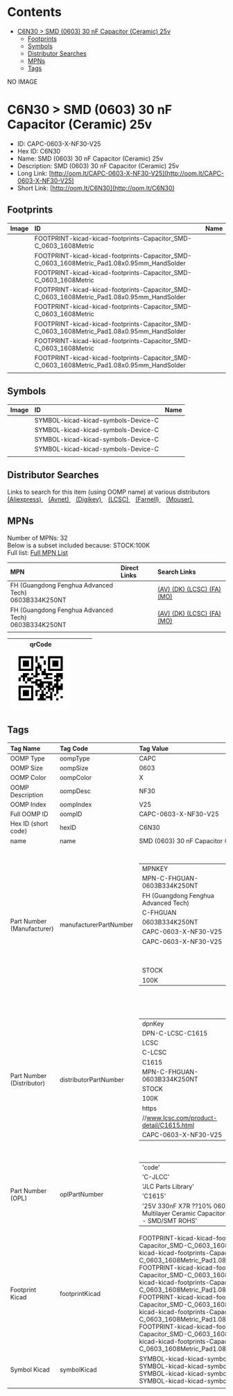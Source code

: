 



Contents
========

* [C6N30 > SMD (0603) 30 nF Capacitor (Ceramic) 25v](#c6n30--smd-0603-30-nf-capacitor-ceramic-25v)
	* [Footprints](#footprints)
	* [Symbols](#symbols)
	* [Distributor Searches](#distributor-searches)
	* [MPNs](#mpns)
	* [Tags](#tags)
  
NO IMAGE  
# C6N30 > SMD (0603) 30 nF Capacitor (Ceramic) 25v

- ID: CAPC-0603-X-NF30-V25
- Hex ID: C6N30
- Name: SMD (0603) 30 nF Capacitor (Ceramic) 25v
- Description: SMD (0603) 30 nF Capacitor (Ceramic) 25v
- Long Link: [http://oom.lt/CAPC-0603-X-NF30-V25](http://oom.lt/CAPC-0603-X-NF30-V25)
- Short Link: [http://oom.lt/C6N30](http://oom.lt/C6N30)

## Footprints
  

|Image|ID|Name|
| :--- | :--- | :--- |
||FOOTPRINT-kicad-kicad-footprints-Capacitor_SMD-C_0603_1608Metric||
||FOOTPRINT-kicad-kicad-footprints-Capacitor_SMD-C_0603_1608Metric_Pad1.08x0.95mm_HandSolder||
||FOOTPRINT-kicad-kicad-footprints-Capacitor_SMD-C_0603_1608Metric||
||FOOTPRINT-kicad-kicad-footprints-Capacitor_SMD-C_0603_1608Metric_Pad1.08x0.95mm_HandSolder||
||FOOTPRINT-kicad-kicad-footprints-Capacitor_SMD-C_0603_1608Metric||
||FOOTPRINT-kicad-kicad-footprints-Capacitor_SMD-C_0603_1608Metric_Pad1.08x0.95mm_HandSolder||
||FOOTPRINT-kicad-kicad-footprints-Capacitor_SMD-C_0603_1608Metric||
||FOOTPRINT-kicad-kicad-footprints-Capacitor_SMD-C_0603_1608Metric_Pad1.08x0.95mm_HandSolder||
||||

## Symbols
  

|Image|ID|Name|
| :--- | :--- | :--- |
|![]()|SYMBOL-kicad-kicad-symbols-Device-C||
|![]()|SYMBOL-kicad-kicad-symbols-Device-C||
|![]()|SYMBOL-kicad-kicad-symbols-Device-C||
|![]()|SYMBOL-kicad-kicad-symbols-Device-C||
||||

## Distributor Searches
  
Links to search for this item (using OOMP name) at various distributors  
[(Aliexpress) ](https://www.aliexpress.com/wholesale?SearchText=1117SMD+0603+30+nF+Capacitor+Ceramic+25v)&nbsp;&nbsp;&nbsp;[(Avnet) ](https://www.avnet.com/shop/us/search/SMD+0603+30+nF+Capacitor+Ceramic+25v)&nbsp;&nbsp;&nbsp;[(Digikey) ](https://www.digikey.co.uk/en/products/result?s=SMD+0603+30+nF+Capacitor+Ceramic+25v)&nbsp;&nbsp;&nbsp;[(LCSC) ](https://www.lcsc.com/search?q=SMD+0603+30+nF+Capacitor+Ceramic+25v)&nbsp;&nbsp;&nbsp;[(Farnell) ](https://uk.farnell.com/search?st=SMD+0603+30+nF+Capacitor+Ceramic+25v)&nbsp;&nbsp;&nbsp;[(Mouser) ](https://www.mouser.com/c/?q=SMD+0603+30+nF+Capacitor+Ceramic+25v)&nbsp;&nbsp;&nbsp;
## MPNs
  
Number of MPNs: 32<br>Below is a subset included because: STOCK:100K <br>Full list: [Full MPN List](MPNLIST.md)  

|MPN|Direct Links|Search Links|
| :--- | :--- | :--- |
|FH (Guangdong Fenghua Advanced Tech)<br>0603B334K250NT||[(AV) ](https://www.avnet.com/shop/us/search/0603B334K250NT)[(DK) ](https://www.digikey.co.uk/products/en?keywords=0603B334K250NT)[(LCSC) ](https://www.lcsc.com/search?q=0603B334K250NT)[(FA) ](https://uk.farnell.com/search?st=0603B334K250NT)[(MO) ](https://www.mouser.com/c/?q=0603B334K250NT)|
|FH (Guangdong Fenghua Advanced Tech)<br>0603B334K250NT||[(AV) ](https://www.avnet.com/shop/us/search/0603B334K250NT)[(DK) ](https://www.digikey.co.uk/products/en?keywords=0603B334K250NT)[(LCSC) ](https://www.lcsc.com/search?q=0603B334K250NT)[(FA) ](https://uk.farnell.com/search?st=0603B334K250NT)[(MO) ](https://www.mouser.com/c/?q=0603B334K250NT)|
||||
  

|qrCode<br>[![](https://raw.githubusercontent.com/oomlout/oomlout_OOMP_parts_V2/main/CAPC/0603/X/NF30/V25/qrCode_140.png)](https://github.com/oomlout/oomlout_OOMP_parts_V2/tree/main/CAPC/0603/X/NF30/V25/qrCode.png)||||
| :---: | :---: | :---: | :---: |

## Tags
  

|Tag Name|Tag Code|Tag Value|
| :--- | :--- | :--- |
|OOMP Type|oompType|CAPC|
|OOMP Size|oompSize|0603|
|OOMP Color|oompColor|X|
|OOMP Description|oompDesc|NF30|
|OOMP Index|oompIndex|V25|
|Full OOMP ID|oompID|CAPC-0603-X-NF30-V25|
|Hex ID (short code)|hexID|C6N30|
|name|name|SMD (0603) 30 nF Capacitor (Ceramic) 25v|
|Part Number (Manufacturer)|manufacturerPartNumber|<table><tr><td>MPNKEY</td></tr><tr><td> MPN-C-FHGUAN-0603B334K250NT</td><td> MANUFACTURER</td></tr><tr><td> FH (Guangdong Fenghua Advanced Tech)</td><td> MANUCODE</td></tr><tr><td> C-FHGUAN</td><td> MPN</td></tr><tr><td> 0603B334K250NT</td><td> OOMPIDPARTIAL</td></tr><tr><td> CAPC-0603-X-NF30-V25</td><td> OOMPID</td></tr><tr><td> CAPC-0603-X-NF30-V25</td><td> LINK</td></tr><tr><td> </td><td> DESCRIPTION</td></tr><tr><td> </td><td> TAGS</td></tr><tr><td> STOCK</td></tr><tr><td>100K</td></tr></table></td><td> <table><tr><td>MPNKEY</td></tr><tr><td> MPN-C-FHGUAN-0603F334M250NT</td><td> MANUFACTURER</td></tr><tr><td> FH (Guangdong Fenghua Advanced Tech)</td><td> MANUCODE</td></tr><tr><td> C-FHGUAN</td><td> MPN</td></tr><tr><td> 0603F334M250NT</td><td> OOMPIDPARTIAL</td></tr><tr><td> CAPC-0603-X-NF30-V25</td><td> OOMPID</td></tr><tr><td> CAPC-0603-X-NF30-V25</td><td> LINK</td></tr><tr><td> </td><td> DESCRIPTION</td></tr><tr><td> </td><td> TAGS</td></tr><tr><td> STOCK</td></tr><tr><td>1K</td></tr></table></td><td> <table><tr><td>MPNKEY</td></tr><tr><td> MPN-C-TDK-C1608X7R1E334KT000N</td><td> MANUFACTURER</td></tr><tr><td> TDK</td><td> MANUCODE</td></tr><tr><td> C-TDK</td><td> MPN</td></tr><tr><td> C1608X7R1E334KT000N</td><td> OOMPIDPARTIAL</td></tr><tr><td> CAPC-0603-X-NF30-V25</td><td> OOMPID</td></tr><tr><td> CAPC-0603-X-NF30-V25</td><td> LINK</td></tr><tr><td> </td><td> DESCRIPTION</td></tr><tr><td> </td><td> TAGS</td></tr><tr><td> STOCK</td></tr><tr><td>1K</td></tr></table></td><td> <table><tr><td>MPNKEY</td></tr><tr><td> MPN-C-YAGEO-CC0603KRX5R8BB334</td><td> MANUFACTURER</td></tr><tr><td> YAGEO</td><td> MANUCODE</td></tr><tr><td> C-YAGEO</td><td> MPN</td></tr><tr><td> CC0603KRX5R8BB334</td><td> OOMPIDPARTIAL</td></tr><tr><td> CAPC-0603-X-NF30-V25</td><td> OOMPID</td></tr><tr><td> CAPC-0603-X-NF30-V25</td><td> LINK</td></tr><tr><td> </td><td> DESCRIPTION</td></tr><tr><td> </td><td> TAGS</td></tr><tr><td> </td></tr></table></td><td> <table><tr><td>MPNKEY</td></tr><tr><td> MPN-C-YAGEO-CC0603KRX7R8BB334</td><td> MANUFACTURER</td></tr><tr><td> YAGEO</td><td> MANUCODE</td></tr><tr><td> C-YAGEO</td><td> MPN</td></tr><tr><td> CC0603KRX7R8BB334</td><td> OOMPIDPARTIAL</td></tr><tr><td> CAPC-0603-X-NF30-V25</td><td> OOMPID</td></tr><tr><td> CAPC-0603-X-NF30-V25</td><td> LINK</td></tr><tr><td> </td><td> DESCRIPTION</td></tr><tr><td> </td><td> TAGS</td></tr><tr><td> STOCK</td></tr><tr><td>1K</td></tr></table></td><td> <table><tr><td>MPNKEY</td></tr><tr><td> MPN-C-YAGEO-CC0603ZRY5V8BB334</td><td> MANUFACTURER</td></tr><tr><td> YAGEO</td><td> MANUCODE</td></tr><tr><td> C-YAGEO</td><td> MPN</td></tr><tr><td> CC0603ZRY5V8BB334</td><td> OOMPIDPARTIAL</td></tr><tr><td> CAPC-0603-X-NF30-V25</td><td> OOMPID</td></tr><tr><td> CAPC-0603-X-NF30-V25</td><td> LINK</td></tr><tr><td> </td><td> DESCRIPTION</td></tr><tr><td> </td><td> TAGS</td></tr><tr><td> STOCK</td></tr><tr><td>1K</td></tr></table></td><td> <table><tr><td>MPNKEY</td></tr><tr><td> MPN-C-WALSIN-0603F334Z250CT</td><td> MANUFACTURER</td></tr><tr><td> Walsin Tech Corp</td><td> MANUCODE</td></tr><tr><td> C-WALSIN</td><td> MPN</td></tr><tr><td> 0603F334Z250CT</td><td> OOMPIDPARTIAL</td></tr><tr><td> CAPC-0603-X-NF30-V25</td><td> OOMPID</td></tr><tr><td> CAPC-0603-X-NF30-V25</td><td> LINK</td></tr><tr><td> </td><td> DESCRIPTION</td></tr><tr><td> </td><td> TAGS</td></tr><tr><td> STOCK</td></tr><tr><td>1K</td></tr></table></td><td> <table><tr><td>MPNKEY</td></tr><tr><td> MPN-C-WALSIN-0603X334K250CT</td><td> MANUFACTURER</td></tr><tr><td> Walsin Tech Corp</td><td> MANUCODE</td></tr><tr><td> C-WALSIN</td><td> MPN</td></tr><tr><td> 0603X334K250CT</td><td> OOMPIDPARTIAL</td></tr><tr><td> CAPC-0603-X-NF30-V25</td><td> OOMPID</td></tr><tr><td> CAPC-0603-X-NF30-V25</td><td> LINK</td></tr><tr><td> </td><td> DESCRIPTION</td></tr><tr><td> </td><td> TAGS</td></tr><tr><td> </td></tr></table></td><td> <table><tr><td>MPNKEY</td></tr><tr><td> MPN-C-SAMSUN-CL10F334ZA8NNNC</td><td> MANUFACTURER</td></tr><tr><td> Samsung Electro-Mechanics</td><td> MANUCODE</td></tr><tr><td> C-SAMSUN</td><td> MPN</td></tr><tr><td> CL10F334ZA8NNNC</td><td> OOMPIDPARTIAL</td></tr><tr><td> CAPC-0603-X-NF30-V25</td><td> OOMPID</td></tr><tr><td> CAPC-0603-X-NF30-V25</td><td> LINK</td></tr><tr><td> </td><td> DESCRIPTION</td></tr><tr><td> </td><td> TAGS</td></tr><tr><td> </td></tr></table></td><td> <table><tr><td>MPNKEY</td></tr><tr><td> MPN-C-MURATA-GCJ188R91E334KA01D</td><td> MANUFACTURER</td></tr><tr><td> Murata Electronics</td><td> MANUCODE</td></tr><tr><td> C-MURATA</td><td> MPN</td></tr><tr><td> GCJ188R91E334KA01D</td><td> OOMPIDPARTIAL</td></tr><tr><td> CAPC-0603-X-NF30-V25</td><td> OOMPID</td></tr><tr><td> CAPC-0603-X-NF30-V25</td><td> LINK</td></tr><tr><td> </td><td> DESCRIPTION</td></tr><tr><td> </td><td> TAGS</td></tr><tr><td> </td></tr></table></td><td> <table><tr><td>MPNKEY</td></tr><tr><td> MPN-C-TDK-CGA3E3X7R1E334KT0Y0N</td><td> MANUFACTURER</td></tr><tr><td> TDK</td><td> MANUCODE</td></tr><tr><td> C-TDK</td><td> MPN</td></tr><tr><td> CGA3E3X7R1E334KT0Y0N</td><td> OOMPIDPARTIAL</td></tr><tr><td> CAPC-0603-X-NF30-V25</td><td> OOMPID</td></tr><tr><td> CAPC-0603-X-NF30-V25</td><td> LINK</td></tr><tr><td> </td><td> DESCRIPTION</td></tr><tr><td> </td><td> TAGS</td></tr><tr><td> STOCK</td></tr><tr><td>1K</td></tr></table></td><td> <table><tr><td>MPNKEY</td></tr><tr><td> MPN-C-YAGEO-CC0603JRX7R8BB334</td><td> MANUFACTURER</td></tr><tr><td> YAGEO</td><td> MANUCODE</td></tr><tr><td> C-YAGEO</td><td> MPN</td></tr><tr><td> CC0603JRX7R8BB334</td><td> OOMPIDPARTIAL</td></tr><tr><td> CAPC-0603-X-NF30-V25</td><td> OOMPID</td></tr><tr><td> CAPC-0603-X-NF30-V25</td><td> LINK</td></tr><tr><td> </td><td> DESCRIPTION</td></tr><tr><td> </td><td> TAGS</td></tr><tr><td> STOCK</td></tr><tr><td>1K</td></tr></table></td><td> <table><tr><td>MPNKEY</td></tr><tr><td> MPN-C-KYOCER-06033D334KAT2A</td><td> MANUFACTURER</td></tr><tr><td> Kyocera AVX</td><td> MANUCODE</td></tr><tr><td> C-KYOCER</td><td> MPN</td></tr><tr><td> 06033D334KAT2A</td><td> OOMPIDPARTIAL</td></tr><tr><td> CAPC-0603-X-NF30-V25</td><td> OOMPID</td></tr><tr><td> CAPC-0603-X-NF30-V25</td><td> LINK</td></tr><tr><td> </td><td> DESCRIPTION</td></tr><tr><td> </td><td> TAGS</td></tr><tr><td> </td></tr></table></td><td> <table><tr><td>MPNKEY</td></tr><tr><td> MPN-C-TDK-C1608X5R1E334KT000E</td><td> MANUFACTURER</td></tr><tr><td> TDK</td><td> MANUCODE</td></tr><tr><td> C-TDK</td><td> MPN</td></tr><tr><td> C1608X5R1E334KT000E</td><td> OOMPIDPARTIAL</td></tr><tr><td> CAPC-0603-X-NF30-V25</td><td> OOMPID</td></tr><tr><td> CAPC-0603-X-NF30-V25</td><td> LINK</td></tr><tr><td> </td><td> DESCRIPTION</td></tr><tr><td> </td><td> TAGS</td></tr><tr><td> </td></tr></table></td><td> <table><tr><td>MPNKEY</td></tr><tr><td> MPN-C-MURATA-GCJ188R91E334MA01J</td><td> MANUFACTURER</td></tr><tr><td> Murata Electronics</td><td> MANUCODE</td></tr><tr><td> C-MURATA</td><td> MPN</td></tr><tr><td> GCJ188R91E334MA01J</td><td> OOMPIDPARTIAL</td></tr><tr><td> CAPC-0603-X-NF30-V25</td><td> OOMPID</td></tr><tr><td> CAPC-0603-X-NF30-V25</td><td> LINK</td></tr><tr><td> </td><td> DESCRIPTION</td></tr><tr><td> </td><td> TAGS</td></tr><tr><td> </td></tr></table></td><td> <table><tr><td>MPNKEY</td></tr><tr><td> MPN-C-SAMWHA-CS1608X7R334K250NRB</td><td> MANUFACTURER</td></tr><tr><td> Samwha Capacitor</td><td> MANUCODE</td></tr><tr><td> C-SAMWHA</td><td> MPN</td></tr><tr><td> CS1608X7R334K250NRB</td><td> OOMPIDPARTIAL</td></tr><tr><td> CAPC-0603-X-NF30-V25</td><td> OOMPID</td></tr><tr><td> CAPC-0603-X-NF30-V25</td><td> LINK</td></tr><tr><td> </td><td> DESCRIPTION</td></tr><tr><td> </td><td> TAGS</td></tr><tr><td> STOCK</td></tr><tr><td>1K</td></tr></table></td><td> <table><tr><td>MPNKEY</td></tr><tr><td> MPN-C-FHGUAN-0603B334K250NT</td><td> MANUFACTURER</td></tr><tr><td> FH (Guangdong Fenghua Advanced Tech)</td><td> MANUCODE</td></tr><tr><td> C-FHGUAN</td><td> MPN</td></tr><tr><td> 0603B334K250NT</td><td> OOMPIDPARTIAL</td></tr><tr><td> CAPC-0603-X-NF30-V25</td><td> OOMPID</td></tr><tr><td> CAPC-0603-X-NF30-V25</td><td> LINK</td></tr><tr><td> </td><td> DESCRIPTION</td></tr><tr><td> </td><td> TAGS</td></tr><tr><td> STOCK</td></tr><tr><td>100K</td></tr></table></td><td> <table><tr><td>MPNKEY</td></tr><tr><td> MPN-C-FHGUAN-0603F334M250NT</td><td> MANUFACTURER</td></tr><tr><td> FH (Guangdong Fenghua Advanced Tech)</td><td> MANUCODE</td></tr><tr><td> C-FHGUAN</td><td> MPN</td></tr><tr><td> 0603F334M250NT</td><td> OOMPIDPARTIAL</td></tr><tr><td> CAPC-0603-X-NF30-V25</td><td> OOMPID</td></tr><tr><td> CAPC-0603-X-NF30-V25</td><td> LINK</td></tr><tr><td> </td><td> DESCRIPTION</td></tr><tr><td> </td><td> TAGS</td></tr><tr><td> STOCK</td></tr><tr><td>1K</td></tr></table></td><td> <table><tr><td>MPNKEY</td></tr><tr><td> MPN-C-TDK-C1608X7R1E334KT000N</td><td> MANUFACTURER</td></tr><tr><td> TDK</td><td> MANUCODE</td></tr><tr><td> C-TDK</td><td> MPN</td></tr><tr><td> C1608X7R1E334KT000N</td><td> OOMPIDPARTIAL</td></tr><tr><td> CAPC-0603-X-NF30-V25</td><td> OOMPID</td></tr><tr><td> CAPC-0603-X-NF30-V25</td><td> LINK</td></tr><tr><td> </td><td> DESCRIPTION</td></tr><tr><td> </td><td> TAGS</td></tr><tr><td> STOCK</td></tr><tr><td>1K</td></tr></table></td><td> <table><tr><td>MPNKEY</td></tr><tr><td> MPN-C-YAGEO-CC0603KRX5R8BB334</td><td> MANUFACTURER</td></tr><tr><td> YAGEO</td><td> MANUCODE</td></tr><tr><td> C-YAGEO</td><td> MPN</td></tr><tr><td> CC0603KRX5R8BB334</td><td> OOMPIDPARTIAL</td></tr><tr><td> CAPC-0603-X-NF30-V25</td><td> OOMPID</td></tr><tr><td> CAPC-0603-X-NF30-V25</td><td> LINK</td></tr><tr><td> </td><td> DESCRIPTION</td></tr><tr><td> </td><td> TAGS</td></tr><tr><td> </td></tr></table></td><td> <table><tr><td>MPNKEY</td></tr><tr><td> MPN-C-YAGEO-CC0603KRX7R8BB334</td><td> MANUFACTURER</td></tr><tr><td> YAGEO</td><td> MANUCODE</td></tr><tr><td> C-YAGEO</td><td> MPN</td></tr><tr><td> CC0603KRX7R8BB334</td><td> OOMPIDPARTIAL</td></tr><tr><td> CAPC-0603-X-NF30-V25</td><td> OOMPID</td></tr><tr><td> CAPC-0603-X-NF30-V25</td><td> LINK</td></tr><tr><td> </td><td> DESCRIPTION</td></tr><tr><td> </td><td> TAGS</td></tr><tr><td> STOCK</td></tr><tr><td>1K</td></tr></table></td><td> <table><tr><td>MPNKEY</td></tr><tr><td> MPN-C-YAGEO-CC0603ZRY5V8BB334</td><td> MANUFACTURER</td></tr><tr><td> YAGEO</td><td> MANUCODE</td></tr><tr><td> C-YAGEO</td><td> MPN</td></tr><tr><td> CC0603ZRY5V8BB334</td><td> OOMPIDPARTIAL</td></tr><tr><td> CAPC-0603-X-NF30-V25</td><td> OOMPID</td></tr><tr><td> CAPC-0603-X-NF30-V25</td><td> LINK</td></tr><tr><td> </td><td> DESCRIPTION</td></tr><tr><td> </td><td> TAGS</td></tr><tr><td> STOCK</td></tr><tr><td>1K</td></tr></table></td><td> <table><tr><td>MPNKEY</td></tr><tr><td> MPN-C-WALSIN-0603F334Z250CT</td><td> MANUFACTURER</td></tr><tr><td> Walsin Tech Corp</td><td> MANUCODE</td></tr><tr><td> C-WALSIN</td><td> MPN</td></tr><tr><td> 0603F334Z250CT</td><td> OOMPIDPARTIAL</td></tr><tr><td> CAPC-0603-X-NF30-V25</td><td> OOMPID</td></tr><tr><td> CAPC-0603-X-NF30-V25</td><td> LINK</td></tr><tr><td> </td><td> DESCRIPTION</td></tr><tr><td> </td><td> TAGS</td></tr><tr><td> STOCK</td></tr><tr><td>1K</td></tr></table></td><td> <table><tr><td>MPNKEY</td></tr><tr><td> MPN-C-WALSIN-0603X334K250CT</td><td> MANUFACTURER</td></tr><tr><td> Walsin Tech Corp</td><td> MANUCODE</td></tr><tr><td> C-WALSIN</td><td> MPN</td></tr><tr><td> 0603X334K250CT</td><td> OOMPIDPARTIAL</td></tr><tr><td> CAPC-0603-X-NF30-V25</td><td> OOMPID</td></tr><tr><td> CAPC-0603-X-NF30-V25</td><td> LINK</td></tr><tr><td> </td><td> DESCRIPTION</td></tr><tr><td> </td><td> TAGS</td></tr><tr><td> </td></tr></table></td><td> <table><tr><td>MPNKEY</td></tr><tr><td> MPN-C-SAMSUN-CL10F334ZA8NNNC</td><td> MANUFACTURER</td></tr><tr><td> Samsung Electro-Mechanics</td><td> MANUCODE</td></tr><tr><td> C-SAMSUN</td><td> MPN</td></tr><tr><td> CL10F334ZA8NNNC</td><td> OOMPIDPARTIAL</td></tr><tr><td> CAPC-0603-X-NF30-V25</td><td> OOMPID</td></tr><tr><td> CAPC-0603-X-NF30-V25</td><td> LINK</td></tr><tr><td> </td><td> DESCRIPTION</td></tr><tr><td> </td><td> TAGS</td></tr><tr><td> </td></tr></table></td><td> <table><tr><td>MPNKEY</td></tr><tr><td> MPN-C-MURATA-GCJ188R91E334KA01D</td><td> MANUFACTURER</td></tr><tr><td> Murata Electronics</td><td> MANUCODE</td></tr><tr><td> C-MURATA</td><td> MPN</td></tr><tr><td> GCJ188R91E334KA01D</td><td> OOMPIDPARTIAL</td></tr><tr><td> CAPC-0603-X-NF30-V25</td><td> OOMPID</td></tr><tr><td> CAPC-0603-X-NF30-V25</td><td> LINK</td></tr><tr><td> </td><td> DESCRIPTION</td></tr><tr><td> </td><td> TAGS</td></tr><tr><td> </td></tr></table></td><td> <table><tr><td>MPNKEY</td></tr><tr><td> MPN-C-TDK-CGA3E3X7R1E334KT0Y0N</td><td> MANUFACTURER</td></tr><tr><td> TDK</td><td> MANUCODE</td></tr><tr><td> C-TDK</td><td> MPN</td></tr><tr><td> CGA3E3X7R1E334KT0Y0N</td><td> OOMPIDPARTIAL</td></tr><tr><td> CAPC-0603-X-NF30-V25</td><td> OOMPID</td></tr><tr><td> CAPC-0603-X-NF30-V25</td><td> LINK</td></tr><tr><td> </td><td> DESCRIPTION</td></tr><tr><td> </td><td> TAGS</td></tr><tr><td> STOCK</td></tr><tr><td>1K</td></tr></table></td><td> <table><tr><td>MPNKEY</td></tr><tr><td> MPN-C-YAGEO-CC0603JRX7R8BB334</td><td> MANUFACTURER</td></tr><tr><td> YAGEO</td><td> MANUCODE</td></tr><tr><td> C-YAGEO</td><td> MPN</td></tr><tr><td> CC0603JRX7R8BB334</td><td> OOMPIDPARTIAL</td></tr><tr><td> CAPC-0603-X-NF30-V25</td><td> OOMPID</td></tr><tr><td> CAPC-0603-X-NF30-V25</td><td> LINK</td></tr><tr><td> </td><td> DESCRIPTION</td></tr><tr><td> </td><td> TAGS</td></tr><tr><td> STOCK</td></tr><tr><td>1K</td></tr></table></td><td> <table><tr><td>MPNKEY</td></tr><tr><td> MPN-C-KYOCER-06033D334KAT2A</td><td> MANUFACTURER</td></tr><tr><td> Kyocera AVX</td><td> MANUCODE</td></tr><tr><td> C-KYOCER</td><td> MPN</td></tr><tr><td> 06033D334KAT2A</td><td> OOMPIDPARTIAL</td></tr><tr><td> CAPC-0603-X-NF30-V25</td><td> OOMPID</td></tr><tr><td> CAPC-0603-X-NF30-V25</td><td> LINK</td></tr><tr><td> </td><td> DESCRIPTION</td></tr><tr><td> </td><td> TAGS</td></tr><tr><td> </td></tr></table></td><td> <table><tr><td>MPNKEY</td></tr><tr><td> MPN-C-TDK-C1608X5R1E334KT000E</td><td> MANUFACTURER</td></tr><tr><td> TDK</td><td> MANUCODE</td></tr><tr><td> C-TDK</td><td> MPN</td></tr><tr><td> C1608X5R1E334KT000E</td><td> OOMPIDPARTIAL</td></tr><tr><td> CAPC-0603-X-NF30-V25</td><td> OOMPID</td></tr><tr><td> CAPC-0603-X-NF30-V25</td><td> LINK</td></tr><tr><td> </td><td> DESCRIPTION</td></tr><tr><td> </td><td> TAGS</td></tr><tr><td> </td></tr></table></td><td> <table><tr><td>MPNKEY</td></tr><tr><td> MPN-C-MURATA-GCJ188R91E334MA01J</td><td> MANUFACTURER</td></tr><tr><td> Murata Electronics</td><td> MANUCODE</td></tr><tr><td> C-MURATA</td><td> MPN</td></tr><tr><td> GCJ188R91E334MA01J</td><td> OOMPIDPARTIAL</td></tr><tr><td> CAPC-0603-X-NF30-V25</td><td> OOMPID</td></tr><tr><td> CAPC-0603-X-NF30-V25</td><td> LINK</td></tr><tr><td> </td><td> DESCRIPTION</td></tr><tr><td> </td><td> TAGS</td></tr><tr><td> </td></tr></table></td><td> <table><tr><td>MPNKEY</td></tr><tr><td> MPN-C-SAMWHA-CS1608X7R334K250NRB</td><td> MANUFACTURER</td></tr><tr><td> Samwha Capacitor</td><td> MANUCODE</td></tr><tr><td> C-SAMWHA</td><td> MPN</td></tr><tr><td> CS1608X7R334K250NRB</td><td> OOMPIDPARTIAL</td></tr><tr><td> CAPC-0603-X-NF30-V25</td><td> OOMPID</td></tr><tr><td> CAPC-0603-X-NF30-V25</td><td> LINK</td></tr><tr><td> </td><td> DESCRIPTION</td></tr><tr><td> </td><td> TAGS</td></tr><tr><td> STOCK</td></tr><tr><td>1K</td></tr></table>|
|Part Number (Distributor)|distributorPartNumber|<table><tr><td>dpnKey</td></tr><tr><td> DPN-C-LCSC-C1615</td><td> DISTRIBUTOR</td></tr><tr><td> LCSC</td><td> DISTRCODE</td></tr><tr><td> C-LCSC</td><td> DPN</td></tr><tr><td> C1615</td><td> MPN</td></tr><tr><td> MPN-C-FHGUAN-0603B334K250NT</td><td> TAGS</td></tr><tr><td> STOCK</td></tr><tr><td>100K</td><td> LINK</td></tr><tr><td> https</td></tr><tr><td>//www.lcsc.com/product-detail/C1615.html</td><td> OOMPID</td></tr><tr><td> CAPC-0603-X-NF30-V25</td></tr></table></td><td> <table><tr><td>dpnKey</td></tr><tr><td> DPN-C-LCSC-C1702</td><td> DISTRIBUTOR</td></tr><tr><td> LCSC</td><td> DISTRCODE</td></tr><tr><td> C-LCSC</td><td> DPN</td></tr><tr><td> C1702</td><td> MPN</td></tr><tr><td> MPN-C-FHGUAN-0603F334M250NT</td><td> TAGS</td></tr><tr><td> STOCK</td></tr><tr><td>1K</td><td> LINK</td></tr><tr><td> https</td></tr><tr><td>//www.lcsc.com/product-detail/C1702.html</td><td> OOMPID</td></tr><tr><td> CAPC-0603-X-NF30-V25</td></tr></table></td><td> <table><tr><td>dpnKey</td></tr><tr><td> DPN-C-LCSC-C76620</td><td> DISTRIBUTOR</td></tr><tr><td> LCSC</td><td> DISTRCODE</td></tr><tr><td> C-LCSC</td><td> DPN</td></tr><tr><td> C76620</td><td> MPN</td></tr><tr><td> MPN-C-TDK-C1608X7R1E334KT000N</td><td> TAGS</td></tr><tr><td> STOCK</td></tr><tr><td>1K</td><td> LINK</td></tr><tr><td> https</td></tr><tr><td>//www.lcsc.com/product-detail/C76620.html</td><td> OOMPID</td></tr><tr><td> CAPC-0603-X-NF30-V25</td></tr></table></td><td> <table><tr><td>dpnKey</td></tr><tr><td> DPN-C-LCSC-C107058</td><td> DISTRIBUTOR</td></tr><tr><td> LCSC</td><td> DISTRCODE</td></tr><tr><td> C-LCSC</td><td> DPN</td></tr><tr><td> C107058</td><td> MPN</td></tr><tr><td> MPN-C-YAGEO-CC0603KRX5R8BB334</td><td> TAGS</td></tr><tr><td> </td><td> LINK</td></tr><tr><td> https</td></tr><tr><td>//www.lcsc.com/product-detail/C107058.html</td><td> OOMPID</td></tr><tr><td> CAPC-0603-X-NF30-V25</td></tr></table></td><td> <table><tr><td>dpnKey</td></tr><tr><td> DPN-C-LCSC-C107070</td><td> DISTRIBUTOR</td></tr><tr><td> LCSC</td><td> DISTRCODE</td></tr><tr><td> C-LCSC</td><td> DPN</td></tr><tr><td> C107070</td><td> MPN</td></tr><tr><td> MPN-C-YAGEO-CC0603KRX7R8BB334</td><td> TAGS</td></tr><tr><td> STOCK</td></tr><tr><td>1K</td><td> LINK</td></tr><tr><td> https</td></tr><tr><td>//www.lcsc.com/product-detail/C107070.html</td><td> OOMPID</td></tr><tr><td> CAPC-0603-X-NF30-V25</td></tr></table></td><td> <table><tr><td>dpnKey</td></tr><tr><td> DPN-C-LCSC-C107102</td><td> DISTRIBUTOR</td></tr><tr><td> LCSC</td><td> DISTRCODE</td></tr><tr><td> C-LCSC</td><td> DPN</td></tr><tr><td> C107102</td><td> MPN</td></tr><tr><td> MPN-C-YAGEO-CC0603ZRY5V8BB334</td><td> TAGS</td></tr><tr><td> STOCK</td></tr><tr><td>1K</td><td> LINK</td></tr><tr><td> https</td></tr><tr><td>//www.lcsc.com/product-detail/C107102.html</td><td> OOMPID</td></tr><tr><td> CAPC-0603-X-NF30-V25</td></tr></table></td><td> <table><tr><td>dpnKey</td></tr><tr><td> DPN-C-LCSC-C152932</td><td> DISTRIBUTOR</td></tr><tr><td> LCSC</td><td> DISTRCODE</td></tr><tr><td> C-LCSC</td><td> DPN</td></tr><tr><td> C152932</td><td> MPN</td></tr><tr><td> MPN-C-WALSIN-0603F334Z250CT</td><td> TAGS</td></tr><tr><td> STOCK</td></tr><tr><td>1K</td><td> LINK</td></tr><tr><td> https</td></tr><tr><td>//www.lcsc.com/product-detail/C152932.html</td><td> OOMPID</td></tr><tr><td> CAPC-0603-X-NF30-V25</td></tr></table></td><td> <table><tr><td>dpnKey</td></tr><tr><td> DPN-C-LCSC-C237211</td><td> DISTRIBUTOR</td></tr><tr><td> LCSC</td><td> DISTRCODE</td></tr><tr><td> C-LCSC</td><td> DPN</td></tr><tr><td> C237211</td><td> MPN</td></tr><tr><td> MPN-C-WALSIN-0603X334K250CT</td><td> TAGS</td></tr><tr><td> </td><td> LINK</td></tr><tr><td> https</td></tr><tr><td>//www.lcsc.com/product-detail/C237211.html</td><td> OOMPID</td></tr><tr><td> CAPC-0603-X-NF30-V25</td></tr></table></td><td> <table><tr><td>dpnKey</td></tr><tr><td> DPN-C-LCSC-C318645</td><td> DISTRIBUTOR</td></tr><tr><td> LCSC</td><td> DISTRCODE</td></tr><tr><td> C-LCSC</td><td> DPN</td></tr><tr><td> C318645</td><td> MPN</td></tr><tr><td> MPN-C-SAMSUN-CL10F334ZA8NNNC</td><td> TAGS</td></tr><tr><td> </td><td> LINK</td></tr><tr><td> https</td></tr><tr><td>//www.lcsc.com/product-detail/C318645.html</td><td> OOMPID</td></tr><tr><td> CAPC-0603-X-NF30-V25</td></tr></table></td><td> <table><tr><td>dpnKey</td></tr><tr><td> DPN-C-LCSC-C354382</td><td> DISTRIBUTOR</td></tr><tr><td> LCSC</td><td> DISTRCODE</td></tr><tr><td> C-LCSC</td><td> DPN</td></tr><tr><td> C354382</td><td> MPN</td></tr><tr><td> MPN-C-MURATA-GCJ188R91E334KA01D</td><td> TAGS</td></tr><tr><td> </td><td> LINK</td></tr><tr><td> https</td></tr><tr><td>//www.lcsc.com/product-detail/C354382.html</td><td> OOMPID</td></tr><tr><td> CAPC-0603-X-NF30-V25</td></tr></table></td><td> <table><tr><td>dpnKey</td></tr><tr><td> DPN-C-LCSC-C384782</td><td> DISTRIBUTOR</td></tr><tr><td> LCSC</td><td> DISTRCODE</td></tr><tr><td> C-LCSC</td><td> DPN</td></tr><tr><td> C384782</td><td> MPN</td></tr><tr><td> MPN-C-WALSIN-0603B334K250CT</td><td> TAGS</td></tr><tr><td> STOCK</td></tr><tr><td>1K</td><td> LINK</td></tr><tr><td> https</td></tr><tr><td>//www.lcsc.com/product-detail/C384782.html</td><td> OOMPID</td></tr><tr><td> CAPC-0603-X-NF30-V25</td></tr></table></td><td> <table><tr><td>dpnKey</td></tr><tr><td> DPN-C-LCSC-C445737</td><td> DISTRIBUTOR</td></tr><tr><td> LCSC</td><td> DISTRCODE</td></tr><tr><td> C-LCSC</td><td> DPN</td></tr><tr><td> C445737</td><td> MPN</td></tr><tr><td> MPN-C-TDK-CGA3E3X7R1E334KT0Y0N</td><td> TAGS</td></tr><tr><td> STOCK</td></tr><tr><td>1K</td><td> LINK</td></tr><tr><td> https</td></tr><tr><td>//www.lcsc.com/product-detail/C445737.html</td><td> OOMPID</td></tr><tr><td> CAPC-0603-X-NF30-V25</td></tr></table></td><td> <table><tr><td>dpnKey</td></tr><tr><td> DPN-C-LCSC-C519579</td><td> DISTRIBUTOR</td></tr><tr><td> LCSC</td><td> DISTRCODE</td></tr><tr><td> C-LCSC</td><td> DPN</td></tr><tr><td> C519579</td><td> MPN</td></tr><tr><td> MPN-C-YAGEO-CC0603JRX7R8BB334</td><td> TAGS</td></tr><tr><td> STOCK</td></tr><tr><td>1K</td><td> LINK</td></tr><tr><td> https</td></tr><tr><td>//www.lcsc.com/product-detail/C519579.html</td><td> OOMPID</td></tr><tr><td> CAPC-0603-X-NF30-V25</td></tr></table></td><td> <table><tr><td>dpnKey</td></tr><tr><td> DPN-C-LCSC-C597125</td><td> DISTRIBUTOR</td></tr><tr><td> LCSC</td><td> DISTRCODE</td></tr><tr><td> C-LCSC</td><td> DPN</td></tr><tr><td> C597125</td><td> MPN</td></tr><tr><td> MPN-C-KYOCER-06033D334KAT2A</td><td> TAGS</td></tr><tr><td> </td><td> LINK</td></tr><tr><td> https</td></tr><tr><td>//www.lcsc.com/product-detail/C597125.html</td><td> OOMPID</td></tr><tr><td> CAPC-0603-X-NF30-V25</td></tr></table></td><td> <table><tr><td>dpnKey</td></tr><tr><td> DPN-C-LCSC-C694287</td><td> DISTRIBUTOR</td></tr><tr><td> LCSC</td><td> DISTRCODE</td></tr><tr><td> C-LCSC</td><td> DPN</td></tr><tr><td> C694287</td><td> MPN</td></tr><tr><td> MPN-C-TDK-C1608X5R1E334KT000E</td><td> TAGS</td></tr><tr><td> </td><td> LINK</td></tr><tr><td> https</td></tr><tr><td>//www.lcsc.com/product-detail/C694287.html</td><td> OOMPID</td></tr><tr><td> CAPC-0603-X-NF30-V25</td></tr></table></td><td> <table><tr><td>dpnKey</td></tr><tr><td> DPN-C-LCSC-C1517784</td><td> DISTRIBUTOR</td></tr><tr><td> LCSC</td><td> DISTRCODE</td></tr><tr><td> C-LCSC</td><td> DPN</td></tr><tr><td> C1517784</td><td> MPN</td></tr><tr><td> MPN-C-MURATA-GCJ188R91E334MA01J</td><td> TAGS</td></tr><tr><td> </td><td> LINK</td></tr><tr><td> https</td></tr><tr><td>//www.lcsc.com/product-detail/C1517784.html</td><td> OOMPID</td></tr><tr><td> CAPC-0603-X-NF30-V25</td></tr></table></td><td> <table><tr><td>dpnKey</td></tr><tr><td> DPN-C-LCSC-C2918485</td><td> DISTRIBUTOR</td></tr><tr><td> LCSC</td><td> DISTRCODE</td></tr><tr><td> C-LCSC</td><td> DPN</td></tr><tr><td> C2918485</td><td> MPN</td></tr><tr><td> MPN-C-SAMWHA-CS1608X7R334K250NRB</td><td> TAGS</td></tr><tr><td> STOCK</td></tr><tr><td>1K</td><td> LINK</td></tr><tr><td> https</td></tr><tr><td>//www.lcsc.com/product-detail/C2918485.html</td><td> OOMPID</td></tr><tr><td> CAPC-0603-X-NF30-V25</td></tr></table>|
|Part Number (OPL)|oplPartNumber|<table><tr><td>'code'</td></tr><tr><td> 'C-JLCC'</td><td> 'name'</td></tr><tr><td> 'JLC Parts Library'</td><td> 'partID'</td></tr><tr><td> 'C1615'</td><td> 'partName'</td></tr><tr><td> '25V 330nF X7R ??10% 0603  Multilayer Ceramic Capacitors MLCC - SMD/SMT ROHS'</td></tr></table>|
|Footprint Kicad|footprintKicad|FOOTPRINT-kicad-kicad-footprints-Capacitor_SMD-C_0603_1608Metric, FOOTPRINT-kicad-kicad-footprints-Capacitor_SMD-C_0603_1608Metric_Pad1.08x0.95mm_HandSolder, FOOTPRINT-kicad-kicad-footprints-Capacitor_SMD-C_0603_1608Metric, FOOTPRINT-kicad-kicad-footprints-Capacitor_SMD-C_0603_1608Metric_Pad1.08x0.95mm_HandSolder, FOOTPRINT-kicad-kicad-footprints-Capacitor_SMD-C_0603_1608Metric, FOOTPRINT-kicad-kicad-footprints-Capacitor_SMD-C_0603_1608Metric_Pad1.08x0.95mm_HandSolder, FOOTPRINT-kicad-kicad-footprints-Capacitor_SMD-C_0603_1608Metric, FOOTPRINT-kicad-kicad-footprints-Capacitor_SMD-C_0603_1608Metric_Pad1.08x0.95mm_HandSolder|
|Symbol Kicad|symbolKicad|SYMBOL-kicad-kicad-symbols-Device-C, SYMBOL-kicad-kicad-symbols-Device-C, SYMBOL-kicad-kicad-symbols-Device-C, SYMBOL-kicad-kicad-symbols-Device-C|
||||
